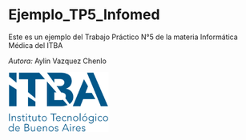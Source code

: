 # Ejemplo_TP5_Infomed
Este es un ejemplo del Trabajo Práctico N°5 de la materia Informática Médica del ITBA

_Autora:_ Aylin Vazquez Chenlo

<img src="figs/logo-itba.png" alt="logo-itba" style="width:200px;"/>
